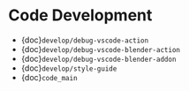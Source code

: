 # Code Development

- {doc}`develop/debug-vscode-action`
- {doc}`develop/debug-vscode-blender-action`
- {doc}`develop/debug-vscode-blender-addon`
- {doc}`develop/style-guide`
- {doc}`code_main`
